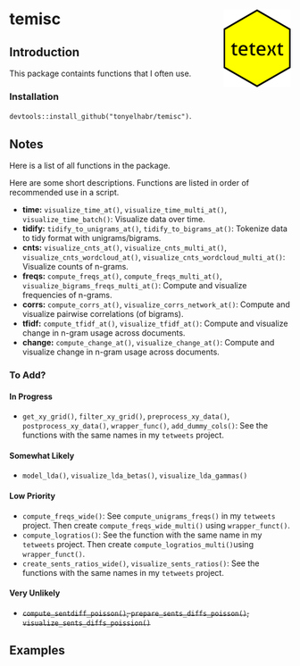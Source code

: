 
temisc <img src="man/figures/logo.png" align="right"/>
======================================================

Introduction
------------

This package containts functions that I often use.

### Installation

`devtools::install_github("tonyelhabr/temisc")`.

Notes
-----

Here is a list of all functions in the package.

Here are some short descriptions. Functions are listed in order of recommended use in a script.

-   **time:** `visualize_time_at()`, `visualize_time_multi_at()`, `visualize_time_batch()`: Visualize data over time.
-   **tidify:** `tidify_to_unigrams_at()`, `tidify_to_bigrams_at()`: Tokenize data to tidy format with unigrams/bigrams.
-   **cnts:** `visualize_cnts_at()`, `visualize_cnts_multi_at()`, `visualize_cnts_wordcloud_at()`, `visualize_cnts_wordcloud_multi_at()`: Visualize counts of n-grams.
-   **freqs:** `compute_freqs_at()`, `compute_freqs_multi_at()`, `visualize_bigrams_freqs_multi_at()`: Compute and visualize frequencies of n-grams.
-   **corrs:** `compute_corrs_at()`, `visualize_corrs_network_at()`: Compute and visualize pairwise correlations (of bigrams).
-   **tfidf:** `compute_tfidf_at()`, `visualize_tfidf_at()`: Compute and visualize change in n-gram usage across documents.
-   **change:** `compute_change_at()`, `visualize_change_at()`: Compute and visualize change in n-gram usage across documents.

### To Add?

#### In Progress

-   `get_xy_grid()`, `filter_xy_grid()`, `preprocess_xy_data()`, `postprocess_xy_data()`, `wrapper_func()`, `add_dummy_cols()`: See the functions with the same names in my `tetweets` project.

#### Somewhat Likely

-   `model_lda()`, `visualize_lda_betas()`, `visualize_lda_gammas()`

#### Low Priority

-   `compute_freqs_wide()`: See `compute_unigrams_freqs()` in my `tetweets` project. Then create `compute_freqs_wide_multi()` using `wrapper_funct()`.
-   `compute_logratios()`: See the function with the same name in my `tetweets` project. Then create `compute_logratios_multi()`using `wrapper_funct()`.
-   `create_sents_ratios_wide()`, `visualize_sents_ratios()`: See the functions with the same names in my `tetweets` project.

#### Very Unlikely

-   ~~`compute_sentdiff_poisson()`, `prepare_sents_diffs_poisson()`, `visualize_sents_diffs_poission()`~~

Examples
--------
